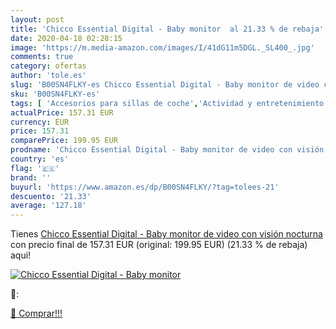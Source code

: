```yaml
---
layout: post
title: 'Chicco Essential Digital - Baby monitor  al 21.33 % de rebaja'
date: 2020-04-18 02:28:15
image: 'https://m.media-amazon.com/images/I/41dG11m5DGL._SL400_.jpg'
comments: true
category: ofertas
author: 'tole.es'
slug: 'B00SN4FLKY-es Chicco Essential Digital - Baby monitor de video con...'
sku: 'B00SN4FLKY-es'
tags: [ 'Accesorios para sillas de coche','Actividad y entretenimiento','Andadores','Bebé','Espejos para asientos traseros','Higiene y cuidado','Sillas de coche y accesorios','Toallitas húmedas para bebé','Toallitas y accesorios para bebé','chicco', ]
actualPrice: 157.31 EUR
currency: EUR
price: 157.31
comparePrice: 199.95 EUR
prodname: 'Chicco Essential Digital - Baby monitor de video con visión nocturna'
country: 'es'
flag: '🇪🇸'
brand: ''
buyurl: 'https://www.amazon.es/dp/B00SN4FLKY/?tag=tolees-21'
descuento: '21.33'
average: '127.18'
---
```


Tienes [Chicco Essential Digital - Baby monitor de video con visión nocturna](https://www.amazon.es/dp/B00SN4FLKY/?tag=tolees-21) con precio final de  157.31 EUR (original: 199.95 EUR) (21.33 %  de rebaja) aqui!

[![Chicco Essential Digital - Baby monitor ](https://m.media-amazon.com/images/I/41dG11m5DGL._SL400_.jpg)](https://www.amazon.es/dp/B00SN4FLKY/?tag=tolees-21)

🔎:


[🛒 Comprar!!!](https://www.amazon.es/dp/B00SN4FLKY/?tag=tolees-21)
